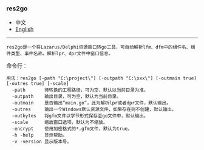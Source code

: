 ### res2go  

* 中文    
* [English](README.md)  

----

`res2go是一个将Lazarus/Delphi资源窗口转go工具，可自动解析lfm、dfm中的组件名、组件类型、事件名称。解析lpr、dpr文件中窗口信息。`  

命令行：  

```
用法：res2go [-path "C:\project\"] [-outpath "C:\xxx\"] [-outmain true] [-outres true] [-scale]
  -path       待转换的工程路径，可为空，默认以当前目录为准。
  -outpath    输出目录，可为空，默认为当前目录。
  -outmain    是否输出“main.go”，此为解析lpr或者dpr文件，默认输出。
  -outres     输出一个Windows默认资源文件，如果存在则不创建，默认输出。
  -outbytes   将gfm文件以字节形式保存至go文件中，默认输出。
  -scale      缩放窗口选项，默认为不缩放。  
  -encrypt    使用加密格式的*.gfm文件，默认为true。  
  -h -help    显示帮助。
  -v -version 显示版本号。
```

